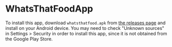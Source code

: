 # WhatsThatFoodApp

To install this app, download `whatsthatfood.apk` from [the releases page](https://github.com/peiranli/WhatsThatFoodApp/releases) and install on your Android device.
You may need to check "Unknown sources" in Settings > Security in order to install this app, since it is not obtained from the Google Play Store.
